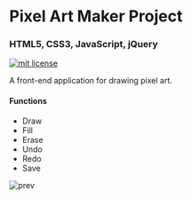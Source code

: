 # Pixel Art Maker Project

### HTML5, CSS3, JavaScript, jQuery

<a href="https://opensource.org/licenses/MIT"><img src="https://img.shields.io/badge/mit-license-brightgreen.svg" alt="mit license"></a>

A front-end application for drawing pixel art.

#### Functions
* Draw
* Fill
* Erase
* Undo
* Redo
* Save

![prev](https://github.com/kairaygun/pixel_art/blob/master/images/preview.png)
